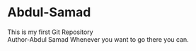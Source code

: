 # Abdul-Samad
This is my first Git Repository
<br>
Author-Abdul Samad
Whenever you want to go there you can.

